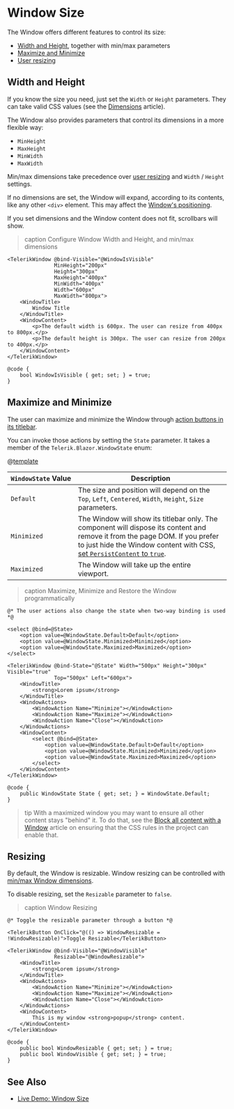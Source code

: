 
# Window Size

The Window offers different features to control its size:

* [Width and Height](#width-and-height), together with min/max parameters
* [Maximize and Minimize](#maximize-and-minimize)
* [User resizing](#resizing)

## Width and Height

If you know the size you need, just set the `Width` or `Height` parameters. They can take valid CSS values (see the [Dimensions](slug:common-features/dimensions) article).

The Window also provides parameters that control its dimensions in a more flexible way:

* `MinHeight`
* `MaxHeight`
* `MinWidth`
* `MaxWidth`

Min/max dimensions take precedence over [user resizing](#resizing) and `Width` / `Height` settings.

If no dimensions are set, the Window will expand, according to its contents, like any other `<div>` element. This may affect the [Window's positioning](slug:components/window/position).

If you set dimensions and the Window content does not fit, scrollbars will show.

>caption Configure Window Width and Height, and min/max dimensions

````RAZOR
<TelerikWindow @bind-Visible="@WindowIsVisible"
               MinHeight="200px"
               Height="300px"
               MaxHeight="400px"
               MinWidth="400px"
               Width="600px"
               MaxWidth="800px">
    <WindowTitle>
        Window Title
    </WindowTitle>
    <WindowContent>
        <p>The default width is 600px. The user can resize from 400px to 800px.</p>
        <p>The default height is 300px. The user can resize from 200px to 400px.</p>
    </WindowContent>
</TelerikWindow>

@code {
    bool WindowIsVisible { get; set; } = true;
}
````

## Maximize and Minimize

The user can maximize and minimize the Window through [action buttons in its titlebar](slug:components/window/actions).

You can invoke those actions by setting the `State` parameter. It takes a member of the `Telerik.Blazor.WindowState` enum:

@[template](/_contentTemplates/common/parameters-table-styles.md#table-layout)

| `WindowState`&nbsp;Value | Description |
| --- | --- |
| `Default` | The size and position will depend on the `Top`, `Left`, `Centered`, `Width`, `Height`, `Size` parameters. |
| `Minimized` | The Window will show its titlebar only. The component will dispose its content and remove it from the page DOM. If you prefer to just hide the Window content with CSS, [set `PersistContent` to `true`](slug:window-overview#window-parameters). |
| `Maximized` | The Window will take up the entire viewport. |

>caption Maximize, Minimize and Restore the Window programmatically

````RAZOR
@* The user actions also change the state when two-way binding is used *@

<select @bind=@State>
    <option value=@WindowState.Default>Default</option>
    <option value=@WindowState.Minimized>Minimized</option>
    <option value=@WindowState.Maximized>Maximized</option>
</select>

<TelerikWindow @bind-State="@State" Width="500px" Height="300px" Visible="true"
               Top="500px" Left="600px">
    <WindowTitle>
        <strong>Lorem ipsum</strong>
    </WindowTitle>
    <WindowActions>
        <WindowAction Name="Minimize"></WindowAction>
        <WindowAction Name="Maximize"></WindowAction>
        <WindowAction Name="Close"></WindowAction>
    </WindowActions>
    <WindowContent>
        <select @bind=@State>
            <option value=@WindowState.Default>Default</option>
            <option value=@WindowState.Minimized>Minimized</option>
            <option value=@WindowState.Maximized>Maximized</option>
        </select>
    </WindowContent>
</TelerikWindow>

@code {
    public WindowState State { get; set; } = WindowState.Default;
}
````

>tip With a maximized window you may want to ensure all other content stays "behind" it. To do that, see the [Block all content with a Window](slug:window-kb-block-all-content) article on ensuring that the CSS rules in the project can enable that.

## Resizing

By default, the Window is resizable. Window resizing can be controlled with [min/max Window dimensions](#width-and-height).

To disable resizing, set the `Resizable` parameter to `false`.

>caption Window Resizing

````RAZOR
@* Toggle the resizable parameter through a button *@

<TelerikButton OnClick="@(() => WindowResizable = !WindowResizable)">Toggle Resizable</TelerikButton>

<TelerikWindow @bind-Visible="@WindowVisible"
               Resizable="@WindowResizable">
    <WindowTitle>
        <strong>Lorem ipsum</strong>
    </WindowTitle>
    <WindowActions>
        <WindowAction Name="Minimize"></WindowAction>
        <WindowAction Name="Maximize"></WindowAction>
        <WindowAction Name="Close"></WindowAction>
    </WindowActions>
    <WindowContent>
        This is my window <strong>popup</strong> content.
    </WindowContent>
</TelerikWindow>

@code {
    public bool WindowResizable { get; set; } = true;
    public bool WindowVisible { get; set; } = true;
}
````

## See Also

* [Live Demo: Window Size](https://demos.telerik.com/blazor-ui/window/dimensions)
